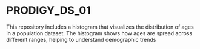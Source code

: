 # PRODIGY_DS_01
This repository includes a histogram that visualizes the distribution of ages in a population dataset. The histogram shows how ages are spread across different ranges, helping to understand demographic trends
